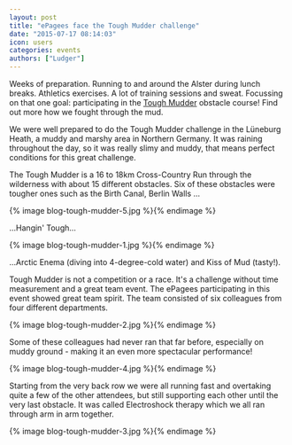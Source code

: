```yaml
---
layout: post
title: "ePagees face the Tough Mudder challenge"
date: "2015-07-17 08:14:03"
icon: users
categories: events
authors: ["Ludger"]
---
```


Weeks of preparation.
Running to and around the Alster during lunch breaks.
Athletics exercises. A lot of training sessions and sweat.
Focussing on that one goal: participating in the [Tough Mudder](https://toughmudder.com/) obstacle course!
Find out more how we fought through the mud.

We were well prepared to do the Tough Mudder challenge in the Lüneburg Heath, a muddy and marshy area in Northern Germany.
It was raining throughout the day, so it was really slimy and muddy, that means perfect conditions for this great challenge.

The Tough Mudder is a 16 to 18km Cross-Country Run through the wilderness with about 15 different obstacles.
Six of these obstacles were tougher ones such as the Birth Canal, Berlin Walls ...

{% image blog-tough-mudder-5.jpg %}{% endimage %}

...Hangin' Tough...

{% image blog-tough-mudder-1.jpg %}{% endimage %}

...Arctic Enema (diving into 4-degree-cold water) and Kiss of Mud (tasty!).

Tough Mudder is not a competition or a race. It's a challenge without time measurement and a great team event.
The ePagees participating in this event showed great team spirit.
The team consisted of six colleagues from four different departments.

{% image blog-tough-mudder-2.jpg %}{% endimage %}

Some of these colleagues had never ran that far before, especially on muddy ground - making it an even more spectacular performance!

{% image blog-tough-mudder-4.jpg %}{% endimage %}

Starting from the very back row we were all running fast and overtaking quite a few of the other attendees, but still supporting each other until the very last obstacle.
It was called Electroshock therapy which we all ran through arm in arm together.

{% image blog-tough-mudder-3.jpg %}{% endimage %}
